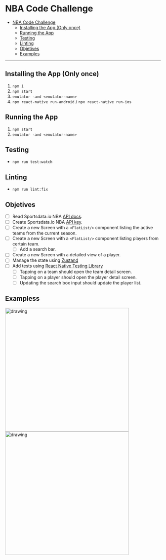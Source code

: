 # NBA Code Challenge

- [NBA Code Challenge](#nba-code-challenge)
  - [Installing the App (Only once)](#installing-the-app-only-once)
  - [Running the App](#running-the-app)
  - [Testing](#testing)
  - [Linting](#linting)
  - [Objetives](#objetives)
  - [Examples](#examples)

___

## Installing the App (Only once)
1. `npm i`
2. `npm start`
3. `emulator -avd <emulator-name>`
4. `npx react-native run-android` / `npx react-native run-ios`

## Running the App
1. `npm start`
2. `emulator -avd <emulator-name>`

## Testing
- `npm run test:watch`

## Linting
- `npm run lint:fix`

## Objetives
- [ ] Read Sportsdata.io NBA [API docs](https://sportsdata.io/developers/api-documentation/nba).
- [ ] Create Sportsdata.io NBA [API key](https://sportsdata.io/cart/free-trial).
- [ ] Create a new Screen with a `<FlatList/>` component listing the active teams from the current season.
- [ ] Create a new Screen with a `<FlatList/>` component listing players from certain team.
  - [ ] Add a search bar.
- [ ] Create a new Screen with a detailed view of a player.
- [ ] Manage the state using [Zustand](https://github.com/pmndrs/zustand)
- [ ] Add tests using [React Native Testing Library](https://callstack.github.io/react-native-testing-library/docs/getting-started/)
    - [ ] Tapping on a team should open the team detail screen.
    - [ ] Tapping on a player should open the player detail screen.
    - [ ] Updating the search box input should update the player list.

## Exampless
<img src="https://cdn.dribbble.com/users/2539530/screenshots/8088320/media/cb83c6d48b6eae3d1c22190e662a77ee.jpg?compress=1&resize=400x300" alt="drawing" style="width:400px;"/>
<img src="https://cdn.dribbble.com/users/485682/screenshots/17474405/media/a4e888a7b3e45091327c3b2558922a15.jpg?compress=1&resize=400x300&vertical=top" alt="drawing" style="width:400px;"/>
